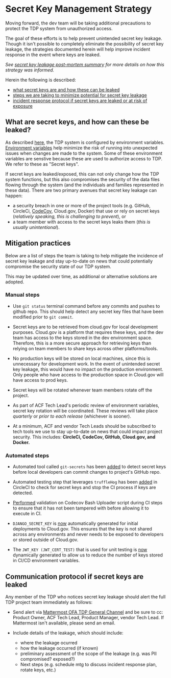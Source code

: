 # Secret Key Management Strategy

Moving forward, the dev team will be taking additional precautions to protect the TDP system from unauthorized access. 

The goal of these efforts is to help prevent unintended secret key leakage. Though it isn't possible to completely eliminate the possibility of secret key leakage, the strategies documented herein will help improve incident response in the event where keys are leaked. 

_See [secret key leakage post-mortem summary](https://hhsgov.sharepoint.com/sites/TANFDataPortalOFA/_layouts/15/Doc.aspx?sourcedoc={cbce2e75-17b2-4e70-b422-60d034fcd4af}&action=edit&wd=target%28Dev%20Notes.one%7C3dbb7d3a-694d-4f1c-a656-f907991c1f7d%2FSecret%20Key%20Leakage%20Post-Mortem%20Synthesis%7C0496800f-8810-4159-95e4-9fc605dc86d4%2F%29) for more details on how this strategy was informed._  

Herein the following is described:
- [what secret keys are and how these can be leaked]()
- [steps we are taking to minimize potential for secret key leakage]()
- [incident response protocol if secret keys are leaked or at risk of exposure]()

## What are secret keys, and how can these be leaked?

As described [here](https://github.com/raft-tech/TANF-app/blob/raft-tdp-main/docs/Technical-Documentation/Architecture-Decision-Record/004-configuration-by-environment-variable.md), the TDP system is configured by environment variables. [Environment variables](https://medium.com/chingu/an-introduction-to-environment-variables-and-how-to-use-them-f602f66d15fa) help minimize the risk of running into unexpected issues when changes are made to the system. Some of these environment variables are senstive because these are used to authorize access to TDP. We refer to these as "Secret keys". 

If secret keys are leaked/exposed, this can not only change how the TDP system functions, but this also compromises the security of the data files flowing through the system (and the individuals and families represented in these data). There are two primary avenues that secret key leakage can happen: 
- a security breach in one or more of the project tools (e.g. GitHub, CircleCi, [CodeCov](https://about.codecov.io/security-update/), Cloud.gov, Docker) that use or rely on secret keys  (*relatively speaking, this is challenging to prevent*), or 
- a team member with access to the secret keys leaks them (*this is usually unintentional*).

## Mitigation practices
Below are a list of steps the team is taking to help mitigate the incidence of secret key leakage and stay up-to-date on news that could potentially compromise the security state of our TDP system. 

This may be updated over time, as additional or alternative solutions are adopted. 

### Manual steps
- Use `git status` terminal command before any commits and pushes to github repo. This should help detect any secret key files that have been modified prior to `git commit`. 

- Secret keys are to be retrieved from cloud.gov for local development purposes. Cloud.gov is a platform that requires these keys, and the dev team has access to the keys stored in the dev environment space. Therefore, this is a more secure approach for retrieving keys than relying on team members to share keys across other platforms/tools.  

- No production keys will be stored on local machines, since this is unnecessary for development work.  In the event of unintended secret key leakage, this would have no impact on the production environment. Only people who have access to the production space in Cloud.gov will have access to prod keys.

- Secret keys will be rotated whenever team members rotate off the project. 

- As part of ACF Tech Lead's periodic review of environment variables, secret key rotation will be coordinated. These reviews will take place _quarterly_ or _prior to each release_ (whichever is sooner).

- At a minimum, ACF and vendor Tech Leads should be subscribed to tech tools we use to stay up-to-date on news that could impact project security. This includes: **CircleCi, CodeCov, GitHub, Cloud.gov, and Docker.**

### Automated steps

- Automated tool called `git-secrets` has been [added](https://github.com/raft-tech/TANF-app/pull/1167) to detect secret keys before local developers can commit changes to project's GitHub repo. 

- Automated testing step that leverages `truffleHog` has been [added](https://github.com/raft-tech/TANF-app/pull/1234) in CircleCI to check for secret keys and stop the CI process if keys are detected.

- [Performed](https://github.com/raft-tech/TANF-app/pull/1149) validation on Codecov Bash Uploader script during CI steps to ensure that it has not been tampered with before allowing it to execute in CI.

- `DJANGO_SECRET_KEY` is [now](https://github.com/raft-tech/TANF-app/pull/1151) automatically generated for initial deployments to Cloud.gov. This ensures that the key is not shared across any environments and never needs to be exposed to developers or stored outside of Cloud.gov.

- The `JWT_KEY (JWT_CERT_TEST)` that is used for unit testing is [now](https://github.com/raft-tech/TANF-app/pull/1243) dynamically generated to allow us to reduce the number of keys stored in CI/CD environment variables.


## Communication protocol if secret keys are leaked
Any member of the TDP who notices secret key leakage should alert the full TDP project team immediately as follows:

- Send alert via [Mattermost OFA TDP General Channel](https://mattermost.goraft.tech/goraft/channels/guest-ofa-tdp-general) and be sure to cc: Product Owner, ACF Tech Lead, Product Manager, vendor Tech Lead. If Mattermost isn't available, please send an email. 

- Include details of the leakage, which should include:
    - where the leakage ocurred
    - how the leakage occurred (if known)
    - preliminary assessment of the scope of the leakage (e.g. was PII compromised? exposed?)
    - Next steps (e.g. schedule mtg to discuss incident response plan, rotate keys, etc.)
